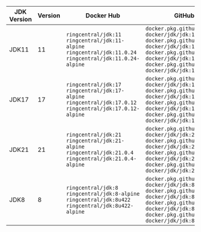 | JDK Version | Version | Docker Hub | GitHub Package |
|-------------|---------|------------|----------------|
| JDK11 | 11 | `ringcentral/jdk:11` `ringcentral/jdk:11-alpine` `ringcentral/jdk:11.0.24` `ringcentral/jdk:11.0.24-alpine` | `docker.pkg.github.com/ringcentral-docker/jdk/jdk:11` `docker.pkg.github.com/ringcentral-docker/jdk/jdk:11-alpine` `docker.pkg.github.com/ringcentral-docker/jdk/jdk:11.0.24` `docker.pkg.github.com/ringcentral-docker/jdk/jdk:11.0.24-alpine` |
| JDK17 | 17 | `ringcentral/jdk:17` `ringcentral/jdk:17-alpine` `ringcentral/jdk:17.0.12` `ringcentral/jdk:17.0.12-alpine` | `docker.pkg.github.com/ringcentral-docker/jdk/jdk:17` `docker.pkg.github.com/ringcentral-docker/jdk/jdk:17-alpine` `docker.pkg.github.com/ringcentral-docker/jdk/jdk:17.0.12` `docker.pkg.github.com/ringcentral-docker/jdk/jdk:17.0.12-alpine` |
| JDK21 | 21 | `ringcentral/jdk:21` `ringcentral/jdk:21-alpine` `ringcentral/jdk:21.0.4` `ringcentral/jdk:21.0.4-alpine` | `docker.pkg.github.com/ringcentral-docker/jdk/jdk:21` `docker.pkg.github.com/ringcentral-docker/jdk/jdk:21-alpine` `docker.pkg.github.com/ringcentral-docker/jdk/jdk:21.0.4` `docker.pkg.github.com/ringcentral-docker/jdk/jdk:21.0.4-alpine` |
| JDK8 | 8 | `ringcentral/jdk:8` `ringcentral/jdk:8-alpine` `ringcentral/jdk:8u422` `ringcentral/jdk:8u422-alpine` | `docker.pkg.github.com/ringcentral-docker/jdk/jdk:8` `docker.pkg.github.com/ringcentral-docker/jdk/jdk:8-alpine` `docker.pkg.github.com/ringcentral-docker/jdk/jdk:8u422` `docker.pkg.github.com/ringcentral-docker/jdk/jdk:8u422-alpine` |
